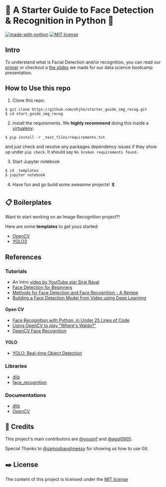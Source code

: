 # :rocket: A Starter Guide to Face Detection & Recognition in Python :snake:

[![made-with-python](https://img.shields.io/badge/Made%20with-Python-1f425f.svg)](https://www.python.org/)
[![MIT license](https://img.shields.io/badge/License-MIT-blue.svg)](https://lbesson.mit-license.org/)

## Intro
To understand what is Facial Detection and/or recognition, you can read our [primer](_text_files/primer.md) or checkout a [the slides]() we made for our data science bootcamp presentation.

## How to Use this repo
1. Clone this repo:
```
$ git clone https://github.com/ohjho/starter_guide_img_recog.git
$ cd start_guide_img_recog
```
2. install the requirements. We **highly recommend** doing this inside a [virtualenv](https://virtualenvwrapper.readthedocs.io/en/latest/):
```
$ pip install -r _text_files/requirements.txt
```
and just check and resolve any packages dependency issues if they show up under `pip check`. It should say `No broken requirements found.`

3. Start Jupyter notebook
```
$ cd _templates
$ jupyter notebook
```
4. Have fun and go build some awesome projects! :surfer:

## :clipboard: Boilerplates
Want to start working on an Image Recognition project?!

Here are some **templates** to get yous started:
* [OpenCV](_templates/opencv_facedetection.ipynb)
* [YOLO3]()

## References

### Tutorials
* An Intro [video by YoutTube star Siraj Raval](https://www.youtube.com/watch?v=4eIBisqx9_g&amp=&t=1116s)
* [Face Detection for Beginners](https://towardsdatascience.com/face-detection-for-beginners-e58e8f21aad9)
* [Methods for Face Detection and Face Recognition - A Review](https://medium.com/beesightsoft/methods-for-face-detection-and-face-recognition-a-review-57e73af1d67)
* [Building a Face Detection Model from Video using Deep Learning](https://www.analyticsvidhya.com/blog/2018/12/introduction-face-detection-video-deep-learning-python/)
#### Open CV
* [Face Recognition with Python, in Under 25 Lines of Code](https://realpython.com/face-recognition-with-python/)
* [Using OpenCV to play "Where's Waldo?"](https://machinelearningmastery.com/using-opencv-python-and-template-matching-to-play-wheres-waldo/)
* [OpenCV Face Recognition](https://www.pyimagesearch.com/2018/09/24/opencv-face-recognition/)
#### YOLO
* [YOLO: Real-time Object Detection](https://pjreddie.com/darknet/yolo/)

### Libraries
* [dlib][url_dlib]
* [face_recognition][url_facerecog]

### Documentations
* [dlib](http://dlib.net/)
* [OpenCV](https://docs.opencv.org/3.4.3/de/d27/tutorial_table_of_content_face.html)

## :pray: Credits
This project's main contributors are [@youonf](https://github.com/youonf) and [@agsl0905](https://github.com/agsl0905).

Special Thanks to [@samoshaughnessy](https://github.com/samoshaughnessy) for showing us how to use Git.  

## :black_nib: License
The content of this project is licensed under the [MIT license](_text_files/LICENSE)

[url_dlib]: https://github.com/davisking/dlib/
[url_dlib_installnote]: https://gist.github.com/ageitgey/629d75c1baac34dfa5ca2a1928a7aeaf
[url_facerecog]: https://github.com/ageitgey/face_recognition
